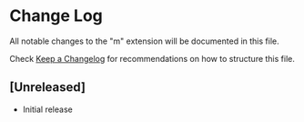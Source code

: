 # Change Log

All notable changes to the "m" extension will be documented in this file.

Check [Keep a Changelog](http://keepachangelog.com/) for recommendations on how to structure this file.

## [Unreleased]

- Initial release